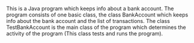 This is a Java program which keeps info about a bank account. 
The program consists of one basic class, the class BankAccount which keeps info about the bank account and the list of transactions. 
The class TestBankAccount is the main class of the program which determines the activity of the program (This class tests and runs the program).